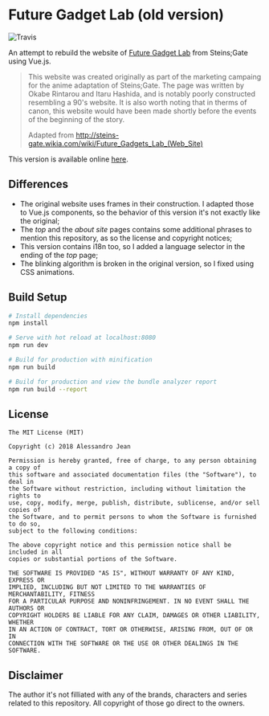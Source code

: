 # Future Gadget Lab (old version)

![Travis][travis]

An attempt to rebuild the website of [Future Gadget Lab] from Steins;Gate using Vue.js.

> This website was created originally as part of the marketing campaing for the
> anime adaptation of Steins;Gate. The page was written by Okabe Rintarou and
> Itaru Hashida, and is notably poorly constructed resembling a 90's website.
> It is also worth noting that in therms of canon, this website would have been
> made shortly before the events of the beginning of the story.
> 
> Adapted from http://steins-gate.wikia.com/wiki/Future_Gadgets_Lab_(Web_Site)

This version is available online [here].

[Future Gadget Lab]: http://futuregadget-lab.us/
[here]: https://futuregadget-lab.github.io/old-version/
[travis]: https://img.shields.io/travis/futuregadget-lab/old-version.svg?style=flat-square

## Differences

- The original website uses frames in their construction. I adapted those to 
Vue.js components, so the behavior of this version it's not exactly like the
original;
- The *top* and the *about site* pages contains some additional phrases to
mention this repository, as so the license and copyright notices;
- This version contains i18n too, so I added a language selector in the
ending of the *top* page;
- The blinking algorithm is broken in the original version, so I
fixed using CSS animations.

## Build Setup

``` bash
# Install dependencies
npm install

# Serve with hot reload at localhost:8080
npm run dev

# Build for production with minification
npm run build

# Build for production and view the bundle analyzer report
npm run build --report
```

## License

    The MIT License (MIT)

    Copyright (c) 2018 Alessandro Jean

    Permission is hereby granted, free of charge, to any person obtaining a copy of
    this software and associated documentation files (the "Software"), to deal in
    the Software without restriction, including without limitation the rights to
    use, copy, modify, merge, publish, distribute, sublicense, and/or sell copies of
    the Software, and to permit persons to whom the Software is furnished to do so,
    subject to the following conditions:

    The above copyright notice and this permission notice shall be included in all
    copies or substantial portions of the Software.

    THE SOFTWARE IS PROVIDED "AS IS", WITHOUT WARRANTY OF ANY KIND, EXPRESS OR
    IMPLIED, INCLUDING BUT NOT LIMITED TO THE WARRANTIES OF MERCHANTABILITY, FITNESS
    FOR A PARTICULAR PURPOSE AND NONINFRINGEMENT. IN NO EVENT SHALL THE AUTHORS OR
    COPYRIGHT HOLDERS BE LIABLE FOR ANY CLAIM, DAMAGES OR OTHER LIABILITY, WHETHER
    IN AN ACTION OF CONTRACT, TORT OR OTHERWISE, ARISING FROM, OUT OF OR IN
    CONNECTION WITH THE SOFTWARE OR THE USE OR OTHER DEALINGS IN THE SOFTWARE.

## Disclaimer

The author it's not filliated with any of the brands, characters and series related
to this repository. All copyright of those go direct to the owners.
